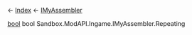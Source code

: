 ← [Index](Api-Index) ← [IMyAssembler](Sandbox.ModAPI.Ingame.IMyAssembler)

[bool](System.Boolean) bool Sandbox.ModAPI.Ingame.IMyAssembler.Repeating